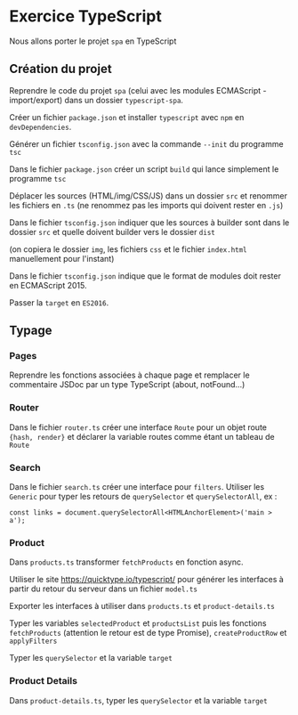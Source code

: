 # Exercice TypeScript

Nous allons porter le projet `spa` en TypeScript

## Création du projet

Reprendre le code du projet `spa` (celui avec les modules ECMAScript - import/export) dans un dossier `typescript-spa`.

Créer un fichier `package.json` et installer `typescript` avec `npm` en `devDependencies`.

Générer un fichier `tsconfig.json` avec la commande `--init` du programme `tsc`

Dans le fichier `package.json` créer un script `build` qui lance simplement le programme `tsc`

Déplacer les sources (HTML/img/CSS/JS) dans un dossier `src` et renommer les fichiers en `.ts` (ne renommez pas les imports qui doivent rester en `.js`)

Dans le fichier `tsconfig.json` indiquer que les sources à builder sont dans le dossier `src` et quelle doivent builder vers le dossier `dist`

(on copiera le dossier `img`, les fichiers `css` et le fichier `index.html` manuellement pour l'instant)

Dans le fichier `tsconfig.json` indique que le format de modules doit rester en ECMAScript 2015.

Passer la `target` en `ES2016`.

## Typage

### Pages

Reprendre les fonctions associées à chaque page et remplacer le commentaire JSDoc par un type TypeScript (about, notFound...)

### Router

Dans le fichier `router.ts` créer une interface `Route` pour un objet route `{hash, render}` et déclarer la variable routes comme étant un tableau de `Route`

### Search

Dans le fichier `search.ts` créer une interface pour `filters`.
Utiliser les `Generic` pour typer les retours de `querySelector` et `querySelectorAll`, ex :

```
const links = document.querySelectorAll<HTMLAnchorElement>('main > a');
```

### Product

Dans `products.ts` transformer `fetchProducts` en fonction async.

Utiliser le site https://quicktype.io/typescript/ pour générer les interfaces à partir du retour du serveur dans un fichier `model.ts`

Exporter les interfaces à utiliser dans `products.ts` et `product-details.ts`

Typer les variables `selectedProduct` et `productsList` puis les fonctions `fetchProducts` (attention le retour est de type Promise), `createProductRow` et `applyFilters`

Typer les `querySelector` et la variable `target`


### Product Details

Dans `product-details.ts`, typer les `querySelector` et la variable `target`

